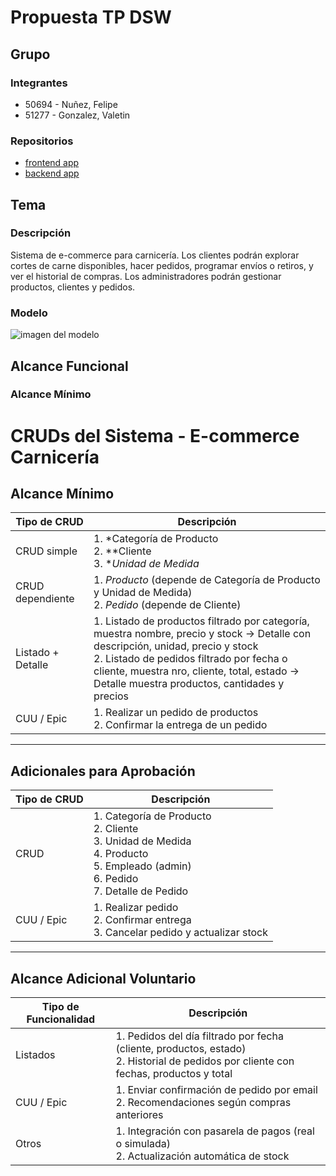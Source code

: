 # Propuesta TP DSW

## Grupo
### Integrantes
* 50694 - Nuñez, Felipe
* 51277 - Gonzalez, Valetin

### Repositorios
* [frontend app](http://hyperlinkToGihubOrGitlab)
* [backend app](http://hyperlinkToGihubOrGitlab)

## Tema
### Descripción
 Sistema de e-commerce para carnicería. Los clientes podrán explorar cortes de carne disponibles, hacer pedidos, programar envíos o retiros, y ver el historial de compras. Los administradores podrán gestionar productos, clientes y pedidos.

### Modelo
![imagen del modelo]()


## Alcance Funcional 

### Alcance Mínimo

# CRUDs del Sistema - E-commerce Carnicería

## Alcance Mínimo

| Tipo de CRUD         | Descripción                                                                                                                                 |
|----------------------|---------------------------------------------------------------------------------------------------------------------------------------------|
| CRUD simple          | 1. *Categoría de Producto<br>2. **Cliente<br>3. **Unidad de Medida*                                                                  |
| CRUD dependiente     | 1. *Producto* (depende de Categoría de Producto y Unidad de Medida)<br>2. *Pedido* (depende de Cliente)                               |
| Listado + Detalle    | 1. Listado de productos filtrado por categoría, muestra nombre, precio y stock → Detalle con descripción, unidad, precio y stock<br>2. Listado de pedidos filtrado por fecha o cliente, muestra nro, cliente, total, estado → Detalle muestra productos, cantidades y precios |
| CUU / Epic           | 1. Realizar un pedido de productos<br>2. Confirmar la entrega de un pedido                                                                  |

---

## Adicionales para Aprobación

| Tipo de CRUD         | Descripción                                                                                                                                 |
|----------------------|---------------------------------------------------------------------------------------------------------------------------------------------|
| CRUD                 | 1. Categoría de Producto<br>2. Cliente<br>3. Unidad de Medida<br>4. Producto<br>5. Empleado (admin)<br>6. Pedido<br>7. Detalle de Pedido     |
| CUU / Epic           | 1. Realizar pedido<br>2. Confirmar entrega<br>3. Cancelar pedido y actualizar stock                                                         |

---

## Alcance Adicional Voluntario

| Tipo de Funcionalidad | Descripción                                                                                                                               |
|------------------------|-------------------------------------------------------------------------------------------------------------------------------------------|
| Listados               | 1. Pedidos del día filtrado por fecha (cliente, productos, estado)<br>2. Historial de pedidos por cliente con fechas, productos y total |
| CUU / Epic             | 1. Enviar confirmación de pedido por email<br>2. Recomendaciones según compras anteriores                                                |
| Otros                  | 1. Integración con pasarela de pagos (real o simulada)<br>2. Actualización automática de stock   

